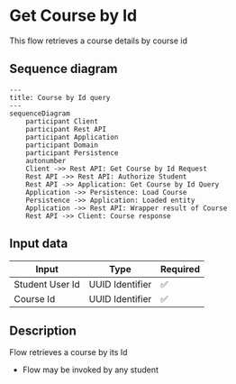 # Get Course by Id

This flow retrieves a course details by course id

## Sequence diagram

```mermaid
---
title: Course by Id query
---
sequenceDiagram
    participant Client
    participant Rest API
    participant Application
    participant Domain
    participant Persistence
    autonumber
    Client ->> Rest API: Get Course by Id Request
    Rest API ->> Rest API: Authorize Student
    Rest API ->> Application: Get Course by Id Query
    Application ->> Persistence: Load Course
    Persistence ->> Application: Loaded entity
    Application ->> Rest API: Wrapper result of Course
    Rest API ->> Client: Course response
```

## Input data

| Input           | Type            | Required |
|-----------------|-----------------|----------|
| Student User Id | UUID Identifier | ✅        |
| Course Id       | UUID Identifier | ✅        |

## Description

Flow retrieves a course by its Id
- Flow may be invoked by any student